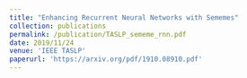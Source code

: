 ```yaml
---
title: "Enhancing Recurrent Neural Networks with Sememes"
collection: publications
permalink: /publication/TASLP_sememe_rnn.pdf
date: 2019/11/24
venue: 'IEEE TASLP'
paperurl: 'https://arxiv.org/pdf/1910.08910.pdf'
---
```

